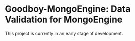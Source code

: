 # Goodboy-MongoEngine: Data Validation for MongoEngine

This project is currently in an early stage of development.
